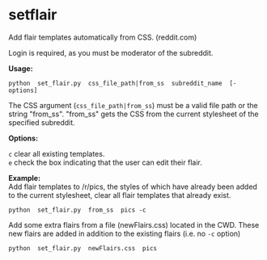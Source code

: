 setflair
========

Add flair templates automatically from CSS. (reddit.com)

Login is required, as you must be moderator of the subreddit.

**Usage:**
```
python  set_flair.py  css_file_path|from_ss  subreddit_name  [-options]
```

The CSS argument (`css_file_path|from_ss`) must be a valid file path or the string "from_ss". "from_ss" gets the CSS
from the current stylesheet of the specified subreddit.

**Options:**

`c` clear all existing templates.  
`e` check the box indicating that the user can edit their flair.

**Example:**  
Add flair templates to /r/pics, the styles of which have already been added to the current stylesheet, clear all flair
templates that already exist. 
```
python  set_flair.py  from_ss  pics -c
```
Add some extra flairs from a file (newFlairs.css) located in the CWD. These new flairs are added in addition to the existing
flairs (i.e. no `-c` option)
```
python  set_flair.py  newFlairs.css  pics
```
